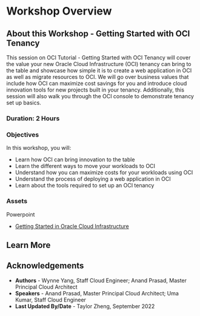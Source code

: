 # Workshop Overview

## About this Workshop - Getting Started with OCI Tenancy

This session on OCI Tutorial - Getting Started with OCI Tenancy will cover the value your new Oracle Cloud Infrastructure (OCI) tenancy can bring to the table and showcase how simple it is to create a web application in OCI as well as migrate resources to OCI. We will go over business values that include how OCI can maximize cost savings for you and introduce cloud innovation tools for new projects built in your tenancy. Additionally, this session will also walk you through the OCI console to demonstrate tenancy set up basics. 

### **Duration: 2 Hours**

### Objectives

In this workshop, you will:
* Learn how OCI can bring innovation to the table
* Learn the different ways to move your workloads to OCI
* Understand how you can maximize costs for your workloads using OCI
* Understand the process of deploying a web application in OCI
* Learn about the tools required to set up an OCI tenancy


### **Assets**

Powerpoint
* [Getting Started in Oracle Cloud Infrastructure](https://objectstorage.us-ashburn-1.oraclecloud.com/p/z5HTmQ10vY016CKRih4152UwpibN_pnElNgGbRMldyJvGklVl2LoMUPxzRA3oNLt/n/ociobtnas/b/OCW2022/o/TUT4113_Getting%20Started%20in%20OCI_Final.pdf)

## Learn More


## Acknowledgements
* **Authors** - Wynne Yang, Staff Cloud Engineer; Anand Prasad, Master Principal Cloud Architect
* **Speakers** - Anand Prasad, Master Principal Cloud Architect; Uma Kumar, Staff Cloud Engineer
* **Last Updated By/Date** - Taylor Zheng, September 2022
